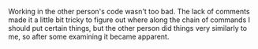 Working in the other person's code wasn't too bad. The lack of comments made it a little bit tricky to figure out where along 
the chain of commands I should put certain things, but the other person did things very similarly to me, so after some 
examining it became apparent. 

